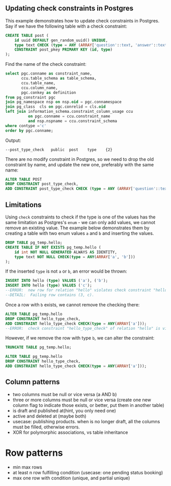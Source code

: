 ## Updating check constraints in Postgres

This example demonstrates how to update check constraints in Postgres. Say if we have the following table with a check constraint:
```sql
CREATE TABLE post (
    id uuid DEFAULT gen_random_uuid() UNIQUE,
    type text CHECK (type = ANY (ARRAY['question'::text, 'answer'::text, 'comment'::text])),
    CONSTRAINT post_pkey PRIMARY KEY (id, type)
);
```

Find the name of the check constraint:
```sql
select pgc.conname as constraint_name,
       ccu.table_schema as table_schema,
       ccu.table_name,
       ccu.column_name,
       pgc.conkey as definition
from pg_constraint pgc
join pg_namespace nsp on nsp.oid = pgc.connamespace
join pg_class  cls on pgc.conrelid = cls.oid
left join information_schema.constraint_column_usage ccu
          on pgc.conname = ccu.constraint_name
          and nsp.nspname = ccu.constraint_schema
where contype ='c'
order by pgc.conname;
```
Output:
```
--post_type_check	public	post	type	{2}
```

There are no modify constraint in Postgres, so we need to drop the old constraint by name, and update the new one, preferably with the same name:

```sql
ALTER TABLE POST 
DROP CONSTRAINT post_type_check,
ADD CONSTRAINT post_type_check CHECK (type = ANY (ARRAY['question'::text, 'answer'::text, 'comment'::text]));
```


## Limitations

Using `check` constraints to check if the type is one of the values has the same limitation as Postgres's `enum` - we can only add values, we cannot remove an existing value. The example below demonstrates them by creating a table with two enum values `a` and `b` and inserting the values.
```sql
DROP TABLE pg_temp.hello;
CREATE TABLE IF NOT EXISTS pg_temp.hello (
	id int NOT NULL GENERATED ALWAYS AS IDENTITY,
	type text NOT NULL CHECK(type = ANY(ARRAY['a', 'b']))
);
```

If the inserted `type` is not `a` or `b`, an error would be thrown:
```sql
INSERT INTO hello (type) VALUES ('a'), ('b');
INSERT INTO hello (type) VALUES ('c');
--ERROR:  new row for relation "hello" violates check constraint "hello_type_check"
--DETAIL:  Failing row contains (3, c).
```

Once a row with `b` exists, we cannot remove the checking there:
```sql
ALTER TABLE pg_temp.hello
DROP CONSTRAINT hello_type_check,
ADD CONSTRAINT hello_type_check CHECK(type = ANY(ARRAY['a']));
--ERROR:  check constraint "hello_type_check" of relation "hello" is violated by some row
```

However, if we remove the row with type `b`, we can alter the constraint:
```sql
TRUNCATE TABLE pg_temp.hello;

ALTER TABLE pg_temp.hello
DROP CONSTRAINT hello_type_check,
ADD CONSTRAINT hello_type_check CHECK(type = ANY(ARRAY['a']));
```


## Column patterns

- two columns must be null or vice versa (a AND b)
- three or more columns must be null or vice versa (create one new column flag to indicate those exists, or better, put them in another table)
- is draft and published at(hint, you only need one)
- active and deleted at (maybe both)
- usecase: publishing products. when is no longer draft, all the columns must be filled, otherwise errors.
- XOR for polymorphic associations, vs table inheritance


# Row patterns

- min max rows
- at least n row fulfilling condition (usecase: one pending status booking)
- max one row with condition (unique, and partial unique)
